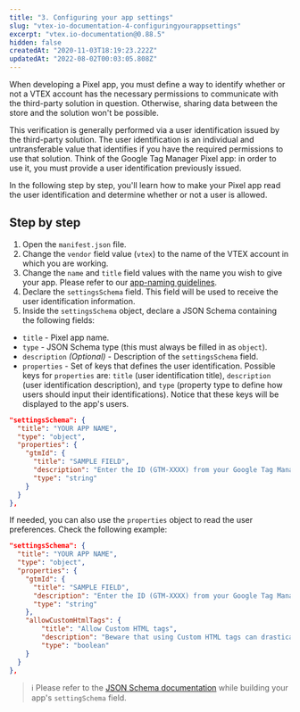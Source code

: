 ```yaml
---
title: "3. Configuring your app settings"
slug: "vtex-io-documentation-4-configuringyourappsettings"
excerpt: "vtex.io-documentation@0.88.5"
hidden: false
createdAt: "2020-11-03T18:19:23.222Z"
updatedAt: "2022-08-02T00:03:05.808Z"
---
```

When developing a Pixel app, you must define a way to identify whether or not a VTEX account has the necessary permissions to communicate with the third-party solution in question. Otherwise, sharing data between the store and the solution won't be possible.

This verification is generally performed via a user identification issued by the third-party solution. The user identification is an individual and untransferable value that identifies if you have the required permissions to use that solution. Think of the Google Tag Manager Pixel app: in order to use it, you must provide a user identification previously issued. 

In the following step by step, you'll learn how to make your Pixel app read the user identification and determine whether or not a user is allowed.

## Step by step

1. Open the `manifest.json` file.
2. Change the  `vendor` field value (`vtex`) to the name of the VTEX account in which you are working.
3. Change the `name` and `title` field values with the name you wish to give your app. Please refer to our [app-naming guidelines](https://developers.vtex.com/vtex-developer-docs/docs/vtex-io-documentation-filling-the-application-form-for-development/#guidelines).
4. Declare the `settingsSchema` field. This field will be used to receive the user identification information.
5. Inside the `settingsSchema` object, declare a JSON Schema containing the following fields:

- `title` - Pixel app name.
- `type` - JSON Schema type (this must always be filled in as `object`).
- `description` *(Optional)*  - Description of the `settingsSchema` field.
- `properties` - Set of keys that defines the user identification. Possible keys for `properties` are: `title` (user identification title), `description` (user identification description), and `type` (property type to define how users should input their identifications). Notice that these keys will be displayed to the app's users.

```json
"settingsSchema": {
  "title": "YOUR APP NAME",
  "type": "object",
  "properties": {
    "gtmId": {
      "title": "SAMPLE FIELD",
      "description": "Enter the ID (GTM-XXXX) from your Google Tag Manager",
      "type": "string"
    }
  }
},
```

If needed, you can also use the `properties` object to read the user preferences. Check the following example: 

```json
"settingsSchema": {
  "title": "YOUR APP NAME",
  "type": "object",
  "properties": {
    "gtmId": {
      "title": "SAMPLE FIELD",
      "description": "Enter the ID (GTM-XXXX) from your Google Tag Manager",
      "type": "string"
    },
    "allowCustomHtmlTags": {
        "title": "Allow Custom HTML tags",
        "description": "Beware that using Custom HTML tags can drastically impact the store's performance",
        "type": "boolean"
    }
  }
},
```

>ℹ️ Please refer to the [JSON Schema documentation](http://json-schema.org/understanding-json-schema/) while building your app's `settingSchema` field.
